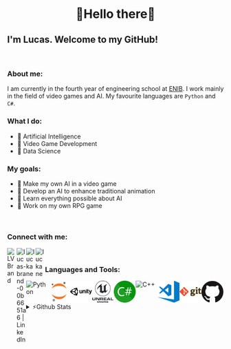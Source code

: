 <h1 align="center"> 🦉Hello there🦉</h1>

## I'm Lucas. Welcome to my GitHub!

<br />

### About me:

I am currently in the fourth year of engineering school at [ENIB][enib_web]. I work mainly in the field of video games and AI. My favourite languages are `Python` and `C#`.

### What I do:

- 🦉 Artificial Intelligence
- 🦉 Video Game Development
- 🦉 Data Science

### My goals:

- 🤜 Make my own AI in a video game
- 🤜 Develop an AI to enhance traditional animation
- 🤜 Learn everything possible about AI
- 🤜 Work on my own RPG game

<br />

### Connect with me:

[<img align="left" alt="LVBrand" width="22px" src="https://cdn.jsdelivr.net/npm/simple-icons@3.8.0/icons/github.svg" />][github]
[<img align="left" alt="lucas-brand-00b6651a6 | LinkedIn" width="22px" src="https://cdn.jsdelivr.net/npm/simple-icons@v3/icons/linkedin.svg" />][linkedin]
[<img align="left" alt="luckane" width="22px" src="https://cdn.jsdelivr.net/npm/simple-icons@3.8.0/icons/steam.svg" />][steam]
[<img align="left" alt="luckane" width="22px" src="https://cdn.jsdelivr.net/npm/simple-icons@v3/icons/twitch.svg" />][twitch]

<br />

### Languages and Tools:
<img align="left" alt="Python" width="51px" src=https://camo.githubusercontent.com/188581baa4eb9016e00bf07260f1fe6f12222b0a/68747470733a2f2f64657669636f6e732e6769746875622e696f2f64657669636f6e2f64657669636f6e2e6769742f69636f6e732f707974686f6e2f707974686f6e2d6f726967696e616c2e737667 />
<img align="left" alt="Jupyter Notebook" width="51px" src=https://raw.githubusercontent.com/github/explore/80688e429a7d4ef2fca1e82350fe8e3517d3494d/topics/jupyter-notebook/jupyter-notebook.png />
<img align="left" alt="Unity" width="51px" src=https://raw.githubusercontent.com/github/explore/80688e429a7d4ef2fca1e82350fe8e3517d3494d/topics/unity/unity.png />
<img align="left" alt="Unreal Engine" width="51px" src=https://raw.githubusercontent.com/github/explore/80688e429a7d4ef2fca1e82350fe8e3517d3494d/topics/unreal-engine/unreal-engine.png />
<img align="left" alt="C#" width="51px" src=https://raw.githubusercontent.com/github/explore/80688e429a7d4ef2fca1e82350fe8e3517d3494d/topics/csharp/csharp.png />
<img align="left" alt="C++" width="51px" src=https://camo.githubusercontent.com/b523c27bbf0caeb3820f3612030b75503cfce9af/68747470733a2f2f64657669636f6e732e6769746875622e696f2f64657669636f6e2f64657669636f6e2e6769742f69636f6e732f63706c7573706c75732f63706c7573706c75732d6f726967696e616c2e737667 />
<img align="left" alt="Visual Studio Code" width="51px" src="https://raw.githubusercontent.com/github/explore/80688e429a7d4ef2fca1e82350fe8e3517d3494d/topics/visual-studio-code/visual-studio-code.png" />
<img align="left" alt="Git" width="51px" src="https://raw.githubusercontent.com/github/explore/80688e429a7d4ef2fca1e82350fe8e3517d3494d/topics/git/git.png" />
<img align="left" alt="GitHub" width="51px" src="https://raw.githubusercontent.com/github/explore/78df643247d429f6cc873026c0622819ad797942/topics/github/github.png" />

<br />


<details>
  <summary>⚡️Github Stats</summary>
  <img align="left" alt="LVBrand's Github Stats" src="https://github-readme-stats.vercel.app/api?username=LVBrand&show_icons=true&hide_border=true&hide=stars&include_all_commits=true"/>
</details>

[enib_web]: https://www.enib.fr/fr/
[linkedin]: https://www.linkedin.com/in/lucas-brand-00b6651a6/
[github]: https://github.com/LVBrand
[steam]: https://steamcommunity.com/id/Luckane
[twitch]: https://www.twitch.tv/luckane
